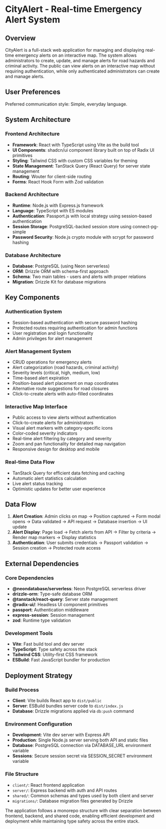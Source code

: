# CityAlert - Real-time Emergency Alert System

## Overview

CityAlert is a full-stack web application for managing and displaying real-time emergency alerts on an interactive map. The system allows administrators to create, update, and manage alerts for road hazards and criminal activity. The public can view alerts on an interactive map without requiring authentication, while only authenticated administrators can create and manage alerts.

## User Preferences

Preferred communication style: Simple, everyday language.

## System Architecture

### Frontend Architecture
- **Framework**: React with TypeScript using Vite as the build tool
- **UI Components**: shadcn/ui component library built on top of Radix UI primitives
- **Styling**: Tailwind CSS with custom CSS variables for theming
- **State Management**: TanStack Query (React Query) for server state management
- **Routing**: Wouter for client-side routing
- **Forms**: React Hook Form with Zod validation

### Backend Architecture
- **Runtime**: Node.js with Express.js framework
- **Language**: TypeScript with ES modules
- **Authentication**: Passport.js with local strategy using session-based authentication
- **Session Storage**: PostgreSQL-backed session store using connect-pg-simple
- **Password Security**: Node.js crypto module with scrypt for password hashing

### Database Architecture
- **Database**: PostgreSQL (using Neon serverless)
- **ORM**: Drizzle ORM with schema-first approach
- **Schema**: Two main tables - users and alerts with proper relations
- **Migration**: Drizzle Kit for database migrations

## Key Components

### Authentication System
- Session-based authentication with secure password hashing
- Protected routes requiring authentication for admin functions
- User registration and login functionality
- Admin privileges for alert management

### Alert Management System
- CRUD operations for emergency alerts
- Alert categorization (road hazards, criminal activity)
- Severity levels (critical, high, medium, low)
- Time-based alert expiration
- Position-based alert placement on map coordinates
- Alternative route suggestions for road closures
- Click-to-create alerts with auto-filled coordinates

### Interactive Map Interface
- Public access to view alerts without authentication
- Click-to-create alerts for administrators
- Visual alert markers with category-specific icons
- Color-coded severity indicators
- Real-time alert filtering by category and severity
- Zoom and pan functionality for detailed map navigation
- Responsive design for desktop and mobile

### Real-time Data Flow
- TanStack Query for efficient data fetching and caching
- Automatic alert statistics calculation
- Live alert status tracking
- Optimistic updates for better user experience

## Data Flow

1. **Alert Creation**: Admin clicks on map → Position captured → Form modal opens → Data validated → API request → Database insertion → UI update
2. **Alert Display**: Page load → Fetch alerts from API → Filter by criteria → Render map markers → Display statistics
3. **Authentication**: User submits credentials → Passport validation → Session creation → Protected route access

## External Dependencies

### Core Dependencies
- **@neondatabase/serverless**: Neon PostgreSQL serverless driver
- **drizzle-orm**: Type-safe database ORM
- **@tanstack/react-query**: Server state management
- **@radix-ui/**: Headless UI component primitives
- **passport**: Authentication middleware
- **express-session**: Session management
- **zod**: Runtime type validation

### Development Tools
- **Vite**: Fast build tool and dev server
- **TypeScript**: Type safety across the stack
- **Tailwind CSS**: Utility-first CSS framework
- **ESBuild**: Fast JavaScript bundler for production

## Deployment Strategy

### Build Process
- **Client**: Vite builds React app to `dist/public`
- **Server**: ESBuild bundles server code to `dist/index.js`
- **Database**: Drizzle migrations applied via `db:push` command

### Environment Configuration
- **Development**: Vite dev server with Express API
- **Production**: Single Node.js server serving both API and static files
- **Database**: PostgreSQL connection via DATABASE_URL environment variable
- **Sessions**: Secure session secret via SESSION_SECRET environment variable

### File Structure
- `client/`: React frontend application
- `server/`: Express backend with auth and API routes
- `shared/`: Common schemas and types used by both client and server
- `migrations/`: Database migration files generated by Drizzle

The application follows a monorepo structure with clear separation between frontend, backend, and shared code, enabling efficient development and deployment while maintaining type safety across the entire stack.